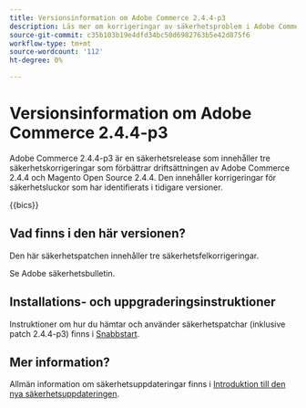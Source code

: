 ```yaml
---
title: Versionsinformation om Adobe Commerce 2.4.4-p3
description: Läs mer om korrigeringar av säkerhetsproblem i Adobe Commerce version 2.4.4-p3.
source-git-commit: c35b103b19e4dfd34bc50d6982763b5e42d875f6
workflow-type: tm+mt
source-wordcount: '112'
ht-degree: 0%

---
```



# Versionsinformation om Adobe Commerce 2.4.4-p3

Adobe Commerce 2.4.4-p3 är en säkerhetsrelease som innehåller tre säkerhetskorrigeringar som förbättrar driftsättningen av Adobe Commerce 2.4.4 och Magento Open Source 2.4.4. Den innehåller korrigeringar för säkerhetsluckor som har identifierats i tidigare versioner.

{{bics}}

## Vad finns i den här versionen?

Den här säkerhetspatchen innehåller tre säkerhetsfelkorrigeringar.

Se Adobe säkerhetsbulletin.

## Installations- och uppgraderingsinstruktioner

Instruktioner om hur du hämtar och använder säkerhetspatchar (inklusive patch 2.4.4-p3) finns i [Snabbstart](../../../installation/composer.md).

## Mer information?

Allmän information om säkerhetsuppdateringar finns i [Introduktion till den nya säkerhetsuppdateringen](https://community.magento.com/t5/Magento-DevBlog/Introducing-the-New-Security-Patch-Release/ba-p/141287).
